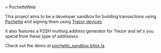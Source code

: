 = PochetteWeb

This project aims to be a developer sandbox for
building transactions using [Pochette](https://github.com/bitex-la/pochette)
and signing them using [Trezor devices](https://www.bitcointrezor.com/)

It also features a P2SH multisig address generator for Trezor and let's you
spend from these type of addresses.

Check out the demo at [pochette_sandbox.bitex.la](https://pochette_sandbox.bitex.la)
